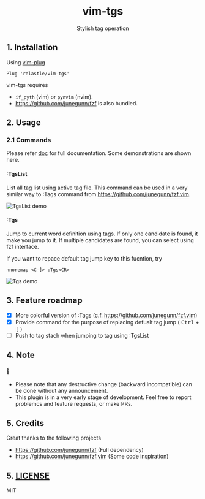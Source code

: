 <h1 align="center">vim-tgs</h1>

<p align="center">Stylish tag operation</p>

## 1. Installation

Using [vim-plug](https://github.com/junegunn/vim-plug)

```vim
Plug 'relastle/vim-tgs'
```

vim-tgs requires

- `if_pyth` (vim) or `pynvim` (nvim).
- https://github.com/junegunn/fzf is also bundled.

## 2. Usage

### 2.1 Commands

Please refer [doc](./doc/vim-tgs.txt) for full documentation.
Some demonstrations are shown here.

#### :TgsList

List all tag list using active tag file.
This command can be used in a very similar way to :Tags
command from https://github.com/junegunn/fzf.vim.

![TgsList demo](https://user-images.githubusercontent.com/6816040/77666322-2ac44380-6fc4-11ea-8630-fec4e2ead9bd.png)

#### :Tgs

Jump to current word definition using tags.
If only one candidate is found, it make you jump to it.
If multiple candidates are found, you can select using fzf interface.

If you want to repace default tag jump key to this fucntion, try
```vim
nnoremap <C-]> :Tgs<CR>
```

![Tgs demo](https://user-images.githubusercontent.com/6816040/77666763-b342e400-6fc4-11ea-9d1f-289e4503a982.png)

## 3. Feature roadmap

- [x] More colorful version of :Tags (c.f. https://github.com/junegunn/fzf.vim)
- [x] Provide command for the purpose of replacing defualt tag jump ( <kbd>Ctrl</kbd> + <kbd>[</kbd> )
- [ ] Push to tag stach when jumping to tag using :TgsList

## 4. Note

#### :construction:

- Please note that any destructive change (backward incompatible) can be done without any announcement.
- This plugin is in a very early stage of development. Feel free to report problemcs and feature requests, or make PRs.

## 5. Credits

Great thanks to the following projects

- https://github.com/junegunn/fzf (Full dependency)
- https://github.com/junegunn/fzf.vim (Some code inspiration)


## 5. [LICENSE](./LICENSE)

MIT
